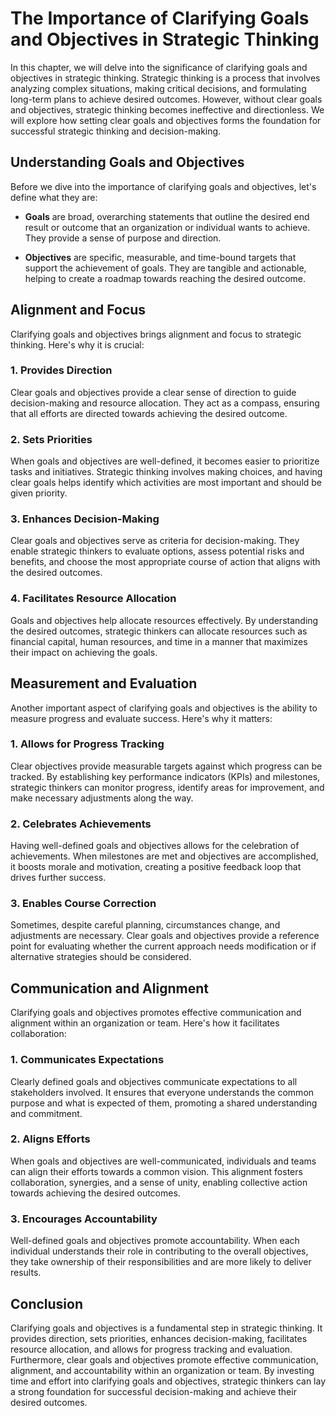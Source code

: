 # The Importance of Clarifying Goals and Objectives in Strategic Thinking

In this chapter, we will delve into the significance of clarifying goals and objectives in strategic thinking. Strategic thinking is a process that involves analyzing complex situations, making critical decisions, and formulating long-term plans to achieve desired outcomes. However, without clear goals and objectives, strategic thinking becomes ineffective and directionless. We will explore how setting clear goals and objectives forms the foundation for successful strategic thinking and decision-making.

## Understanding Goals and Objectives

Before we dive into the importance of clarifying goals and objectives, let's define what they are:

- **Goals** are broad, overarching statements that outline the desired end result or outcome that an organization or individual wants to achieve. They provide a sense of purpose and direction.
    
- **Objectives** are specific, measurable, and time-bound targets that support the achievement of goals. They are tangible and actionable, helping to create a roadmap towards reaching the desired outcome.
    

## Alignment and Focus

Clarifying goals and objectives brings alignment and focus to strategic thinking. Here's why it is crucial:

### 1\. Provides Direction

Clear goals and objectives provide a clear sense of direction to guide decision-making and resource allocation. They act as a compass, ensuring that all efforts are directed towards achieving the desired outcome.

### 2\. Sets Priorities

When goals and objectives are well-defined, it becomes easier to prioritize tasks and initiatives. Strategic thinking involves making choices, and having clear goals helps identify which activities are most important and should be given priority.

### 3\. Enhances Decision-Making

Clear goals and objectives serve as criteria for decision-making. They enable strategic thinkers to evaluate options, assess potential risks and benefits, and choose the most appropriate course of action that aligns with the desired outcomes.

### 4\. Facilitates Resource Allocation

Goals and objectives help allocate resources effectively. By understanding the desired outcomes, strategic thinkers can allocate resources such as financial capital, human resources, and time in a manner that maximizes their impact on achieving the goals.

## Measurement and Evaluation

Another important aspect of clarifying goals and objectives is the ability to measure progress and evaluate success. Here's why it matters:

### 1\. Allows for Progress Tracking

Clear objectives provide measurable targets against which progress can be tracked. By establishing key performance indicators (KPIs) and milestones, strategic thinkers can monitor progress, identify areas for improvement, and make necessary adjustments along the way.

### 2\. Celebrates Achievements

Having well-defined goals and objectives allows for the celebration of achievements. When milestones are met and objectives are accomplished, it boosts morale and motivation, creating a positive feedback loop that drives further success.

### 3\. Enables Course Correction

Sometimes, despite careful planning, circumstances change, and adjustments are necessary. Clear goals and objectives provide a reference point for evaluating whether the current approach needs modification or if alternative strategies should be considered.

## Communication and Alignment

Clarifying goals and objectives promotes effective communication and alignment within an organization or team. Here's how it facilitates collaboration:

### 1\. Communicates Expectations

Clearly defined goals and objectives communicate expectations to all stakeholders involved. It ensures that everyone understands the common purpose and what is expected of them, promoting a shared understanding and commitment.

### 2\. Aligns Efforts

When goals and objectives are well-communicated, individuals and teams can align their efforts towards a common vision. This alignment fosters collaboration, synergies, and a sense of unity, enabling collective action towards achieving the desired outcomes.

### 3\. Encourages Accountability

Well-defined goals and objectives promote accountability. When each individual understands their role in contributing to the overall objectives, they take ownership of their responsibilities and are more likely to deliver results.

## Conclusion

Clarifying goals and objectives is a fundamental step in strategic thinking. It provides direction, sets priorities, enhances decision-making, facilitates resource allocation, and allows for progress tracking and evaluation. Furthermore, clear goals and objectives promote effective communication, alignment, and accountability within an organization or team. By investing time and effort into clarifying goals and objectives, strategic thinkers can lay a strong foundation for successful decision-making and achieve their desired outcomes.

